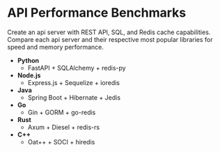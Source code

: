 # API Performance Benchmarks
Create an api server with REST API, SQL, and Redis cache capabilities. Compare each api server and their respective most popular libraries for speed and memory performance.


- **Python**
    - FastAPI + SQLAlchemy + redis-py
- **Node.js**
    - Express.js + Sequelize + ioredis
- **Java**
    - Spring Boot + Hibernate + Jedis
- **Go**
    - Gin + GORM + go-redis
- **Rust**
    - Axum + Diesel + redis-rs
- **C++**
    - Oat++ + SOCI + hiredis
